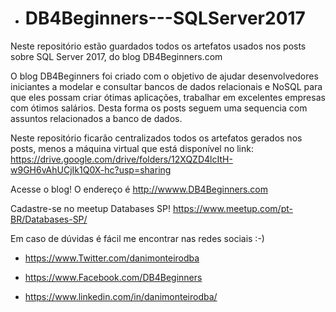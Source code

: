 
* # DB4Beginners---SQLServer2017
Neste repositório estão guardados todos os artefatos usados nos posts sobre SQL Server 2017, do blog DB4Beginners.com 


O blog DB4Beginners foi criado com o objetivo de ajudar desenvolvedores iniciantes a modelar e consultar bancos de dados relacionais e NoSQL para que eles possam criar ótimas aplicações, trabalhar em excelentes empresas com ótimos salários.
Desta forma os posts seguem uma sequencia com assuntos relacionados a banco de dados.

Neste repositório ficarão centralizados todos os artefatos gerados nos posts, menos a máquina virtual que está disponível no link: https://drive.google.com/drive/folders/12XQZD4lcItH-w9GH6vAhUCjIk1Q0X-hc?usp=sharing




Acesse o blog! O endereço é http://wwww.DB4Beginners.com



Cadastre-se no meetup Databases SP!
https://www.meetup.com/pt-BR/Databases-SP/




Em caso de dúvidas é fácil me encontrar nas redes sociais :-)

* https://www.Twitter.com/danimonteirodba 

* https://www.Facebook.com/DB4Beginners

* https://www.linkedin.com/in/danimonteirodba/




